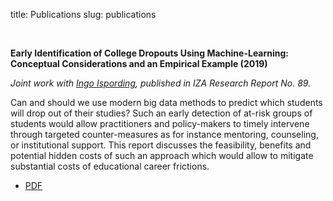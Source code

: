 title: Publications
slug: publications

<br/>

**Early Identification of College Dropouts Using Machine-Learning: Conceptual
Considerations and an Empirical Example (2019)**

*Joint work with [Ingo Ispording](https://sites.google.com/view/ingoeisphording),
published in IZA Research Report No. 89.*

Can and should we use modern big data methods to predict which students will drop out of
their studies? Such an early detection of at-risk groups of students would allow
practitioners and policy-makers to timely intervene through targeted counter-measures as
for instance mentoring, counseling, or institutional support. This report discusses the
feasibility, benefits and potential hidden costs of such an approach which would allow
to mitigate substantial costs of educational career frictions.

- [PDF](http://ftp.iza.org/report_pdfs/iza_report_89.pdf)
